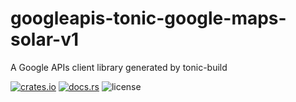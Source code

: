 # googleapis-tonic-google-maps-solar-v1

A Google APIs client library generated by tonic-build

[![crates.io](https://img.shields.io/crates/v/googleapis-tonic-google-maps-solar-v1)](https://crates.io/crates/googleapis-tonic-google-maps-solar-v1)
[![docs.rs](https://img.shields.io/docsrs/googleapis-tonic-google-maps-solar-v1)](https://docs.rs/googleapis-tonic-google-maps-solar-v1)
![license](https://img.shields.io/crates/l/googleapis-tonic-google-maps-solar-v1)
